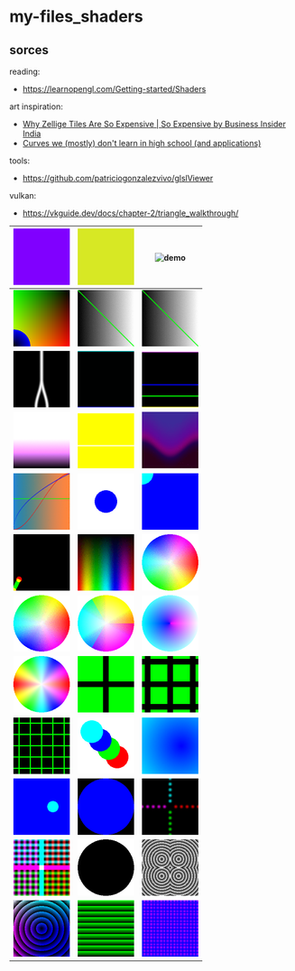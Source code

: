 # my-files_shaders


## sorces

reading:

 - https://learnopengl.com/Getting-started/Shaders

art inspiration:

 - [Why Zellige Tiles Are So Expensive | So Expensive by Business Insider India ](https://www.youtube.com/watch?v=8VBu2n8GFQ0)
 - [Curves we (mostly) don't learn in high school (and applications)](https://www.youtube.com/watch?v=3izFMB91K_Q)

tools:

 - https://github.com/patriciogonzalezvivo/glslViewer

vulkan:

 - https://vkguide.dev/docs/chapter-2/triangle_walkthrough/

|<img width="100" alt="demo" src="./examples/01.png">|<img width="100" alt="demo" src="./examples/02.gif">|<img width="100" alt="demo" src="./examples/03.gif">|
|:---:|:---:|:---:|
|<img width="100" alt="demo" src="./examples/04.png">|<img width="100" alt="demo" src="./examples/05.gif">|<img width="100" alt="demo" src="./examples/06.gif">|
|<img width="100" alt="demo" src="./examples/07.gif">|<img width="100" alt="demo" src="./examples/08.gif">|<img width="100" alt="demo" src="./examples/09.gif">|
|<img width="100" alt="demo" src="./examples/10.gif">|<img width="100" alt="demo" src="./examples/11.gif">|<img width="100" alt="demo" src="./examples/12.gif">|
|<img width="100" alt="demo" src="./examples/13.gif">|<img width="100" alt="demo" src="./examples/14.png">|<img width="100" alt="demo" src="./examples/15.gif">|
|<img width="100" alt="demo" src="./examples/16.gif">|<img width="100" alt="demo" src="./examples/17.gif">|<img width="100" alt="demo" src="./examples/18.gif">|
|<img width="100" alt="demo" src="./examples/19.gif">|<img width="100" alt="demo" src="./examples/20.gif">|<img width="100" alt="demo" src="./examples/21.png">|
|<img width="100" alt="demo" src="./examples/22.png">|<img width="100" alt="demo" src="./examples/23.png">|<img width="100" alt="demo" src="./examples/24.png">|
|<img width="100" alt="demo" src="./examples/25.png">|<img width="100" alt="demo" src="./examples/26.gif">|<img width="100" alt="demo" src="./examples/27.gif">|
|<img width="100" alt="demo" src="./examples/28.gif">|<img width="100" alt="demo" src="./examples/29.gif">|<img width="100" alt="demo" src="./examples/30.gif">|
|<img width="100" alt="demo" src="./examples/31.gif">|<img width="100" alt="demo" src="./examples/32.png">|<img width="100" alt="demo" src="./examples/33.gif">|
|<img width="100" alt="demo" src="./examples/34.gif">|<img width="100" alt="demo" src="./examples/35.gif">|<img width="100" alt="demo" src="./examples/36.gif">|
